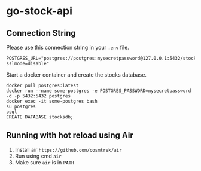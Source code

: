 # go-stock-api

## Connection String

Please use this connection string in your `.env` file.
```
POSTGRES_URL="postgres://postgres:mysecretpassword@127.0.0.1:5432/stocksdb?sslmode=disable"
```

Start a docker container and create the stocks database.
```
docker pull postgres:latest
docker run --name some-postgres -e POSTGRES_PASSWORD=mysecretpassword -d -p 5432:5432 postgres
docker exec -it some-postgres bash
su postgres
psql
CREATE DATABASE stocksdb;
```

## Running with hot reload using Air
1. Install air `https://github.com/cosmtrek/air`
2. Run using cmd `air`
3. Make sure `air` is in `PATH`
